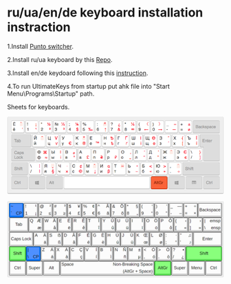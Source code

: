# ru/ua/en/de keyboard installation instraction

1.Install [Punto switcher](https://yandex.ru/soft/punto/download/?os=win).

2.Install ru/ua keyboard by this [Repo](https://github.com/neochief/ukrainian-typographic-layouts).

3.Install en/de keydoard following this [instruction](https://pieter-degroote.github.io/UltimateKEYS/autohotkey-win.html).

4.To run UltimateKeys from startup put ahk file into "Start Menu\Programs\Startup" path.

Sheets for keyboards.

![Ru/ua keyboard](/images/ru_keyboard.png)

![En/de keyboard](/images/en_keyboard.png)
